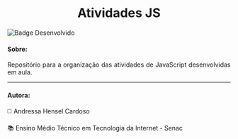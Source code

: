 <h1 align="center"> Atividades JS </h1>

![Badge Desenvolvido](https://img.shields.io/badge/STATUS-ATIVO-green?style=for-the-badge)

<h4> Sobre: </h4>

<p align="justify" > Repositório para a organização das atividades de JavaScript desenvolvidas em aula. </p>

<hr>

<h4> Autora: </h4>

<p> ◻️	Andressa Hensel Cardoso </p>

<p> 📚 Ensino Médio Técnico em Tecnologia da Internet - Senac </p>
